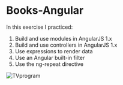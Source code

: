 # Books-Angular
In this exercise I practiced:
1. Build and use modules in AngularJS 1.x
2. Build and use controllers in AngularJS 1.x
3. Use expressions to render data
4. Use an Angular built-in filter
5. Use the ng-repeat directive

 <img src="https://res.cloudinary.com/mokaweb/image/upload/v1591113706/Codecademy%20Angular/TOP-Books.png" alt="TVprogram">